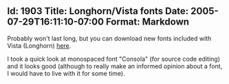 Id: 1903
Title: Longhorn/Vista fonts
Date: 2005-07-29T16:11:10-07:00
Format: Markdown
--------------
Probably won't last long, but you can download new fonts included with
Vista (Longhorn)
[here](http://test.uxevolutions.info/zoronax/entries/10).

I took a quick look at monospaced font "Consola" (for source code
editing) and it looks good (although to really make an informed opinion
about a font, I would have to live with it for some time).
